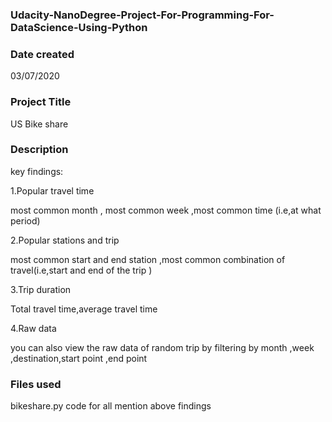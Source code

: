 ### Udacity-NanoDegree-Project-For-Programming-For-DataScience-Using-Python
### Date created
03/07/2020

### Project Title
US Bike share

### Description

key findings:

1.Popular travel time

most common month , most common week ,most common time (i.e,at what period)

2.Popular stations and trip

most common start and end station ,most common combination of travel(i.e,start and end of the trip )

3.Trip duration

Total travel time,average travel time

4.Raw data

you can also view the raw data of random trip by filtering by month ,week ,destination,start point ,end point

### Files used

bikeshare.py code for all  mention above findings



